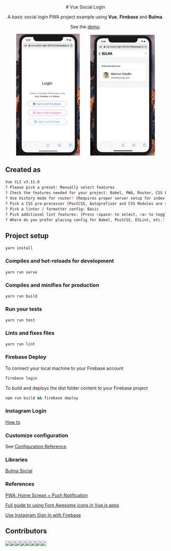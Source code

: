 <center>
# Vue Social Login

A basic social login PWA project example using **Vue**, **Firebase** and **Bulma**.

See the [demo](https://vue-social-login-6073e.firebaseapp.com).

<img src="./.github/assets/login-page.png" alt="Login screen" width="200">

<img src="./.github/assets/home-page.png" alt="Home screen" width="203" style="padding-left: 30px">

</center>

## Created as
```bash
Vue CLI v3.11.0
? Please pick a preset: Manually select features
? Check the features needed for your project: Babel, PWA, Router, CSS Pre-processors, Linter
? Use history mode for router? (Requires proper server setup for index fallback in production) Yes
? Pick a CSS pre-processor (PostCSS, Autoprefixer and CSS Modules are supported by default): Sass/SCSS (with dart-sass)
? Pick a linter / formatter config: Basic
? Pick additional lint features: (Press <space> to select, <a> to toggle all, <i> to invert selection)Lint on save
? Where do you prefer placing config for Babel, PostCSS, ESLint, etc.? In dedicated config files
```

## Project setup
```
yarn install
```

### Compiles and hot-reloads for development
```
yarn run serve
```

### Compiles and minifies for production
```
yarn run build
```

### Run your tests
```
yarn run test
```

### Lints and fixes files
```
yarn run lint
```

### Firebase Deploy

To connect your local machine to your Firebase account
```bash
firebase login
```

To build and deploys the dist folder content to your Firebase project
```bash
npm run build && firebase deploy
```

### Instagram Login
[How to](https://github.com/firebase/functions-samples/tree/master/instagram-auth)

### Customize configuration
See [Configuration Reference](https://cli.vuejs.org/config/).

### Libraries
[Bulma Social](https://github.com/aldi/bulma-social)

### References
[PWA: Home Screan + Push Notification](https://medium.com/@n11sh1/how-to-build-pwa-w-vue-cli-3-service-workers-add-to-home-screen-push-notifications-b519c49e142d)

[Full guide to using Font Awesome icons in Vue.js apps](https://blog.logrocket.com/full-guide-to-using-font-awesome-icons-in-vue-js-apps-5574c74d9b2d/)

[Use Instagram Sign In with Firebase](https://github.com/firebase/functions-samples/tree/master/instagram-auth)


## Contributors
[![](https://sourcerer.io/fame/marcosvidolin/marcosvidolin/vue-social-login/images/0)](https://sourcerer.io/fame/marcosvidolin/marcosvidolin/vue-social-login/links/0)[![](https://sourcerer.io/fame/marcosvidolin/marcosvidolin/vue-social-login/images/1)](https://sourcerer.io/fame/marcosvidolin/marcosvidolin/vue-social-login/links/1)[![](https://sourcerer.io/fame/marcosvidolin/marcosvidolin/vue-social-login/images/2)](https://sourcerer.io/fame/marcosvidolin/marcosvidolin/vue-social-login/links/2)[![](https://sourcerer.io/fame/marcosvidolin/marcosvidolin/vue-social-login/images/3)](https://sourcerer.io/fame/marcosvidolin/marcosvidolin/vue-social-login/links/3)[![](https://sourcerer.io/fame/marcosvidolin/marcosvidolin/vue-social-login/images/4)](https://sourcerer.io/fame/marcosvidolin/marcosvidolin/vue-social-login/links/4)[![](https://sourcerer.io/fame/marcosvidolin/marcosvidolin/vue-social-login/images/5)](https://sourcerer.io/fame/marcosvidolin/marcosvidolin/vue-social-login/links/5)[![](https://sourcerer.io/fame/marcosvidolin/marcosvidolin/vue-social-login/images/6)](https://sourcerer.io/fame/marcosvidolin/marcosvidolin/vue-social-login/links/6)[![](https://sourcerer.io/fame/marcosvidolin/marcosvidolin/vue-social-login/images/7)](https://sourcerer.io/fame/marcosvidolin/marcosvidolin/vue-social-login/links/7)